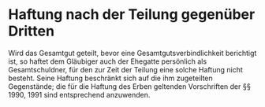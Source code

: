 # Haftung nach der Teilung gegenüber Dritten

Wird das Gesamtgut geteilt, bevor eine Gesamtgutsverbindlichkeit berichtigt ist, so haftet dem Gläubiger auch der Ehegatte persönlich als Gesamtschuldner, für den zur Zeit der Teilung eine solche Haftung nicht besteht. Seine Haftung beschränkt sich auf die ihm zugeteilten Gegenstände; die für die Haftung des Erben geltenden Vorschriften der §§ 1990, 1991 sind entsprechend anzuwenden. 

